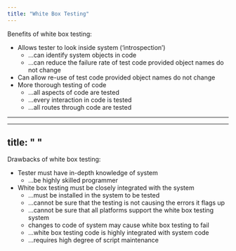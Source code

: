 ```yaml
---
title: "White Box Testing"
--- 
```

Benefits of white box testing: 

- Allows tester to look inside system (‘introspection’)  
	- ...can identify system objects in code  
	- ...can reduce the failure rate of test code provided object names do not   change  
- Can allow re-use of test code provided object names do not   change  
- More thorough testing of code  
	- ...all aspects of code are tested  
	- ...every interaction in code is tested  
	- ...all routes through code are tested  


---
---
title: " "
--- 
Drawbacks of white box testing:  

- Tester must have in-depth knowledge of system  
	- ...be highly skilled programmer
- White box testing must be closely integrated with the system  
	- ...must be installed in the system to be tested  
	- ...cannot be sure that the testing is not causing the errors it flags up
	- ...cannot be sure that all platforms support the white box testing system
	-  changes to code of system may cause white box testing to fail  
	- ...white box testing code is highly integrated with system code  
	- ...requires high degree of script maintenance  

